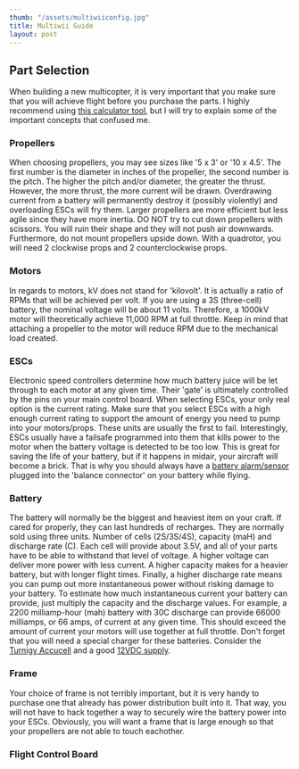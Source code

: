 ```yaml
---
thumb: "/assets/multiwiiconfig.jpg"
title: Multiwii Guide
layout: post
---
```


## Part Selection
When building a new multicopter, it is very important that you make sure that you will achieve flight before you purchase the parts.  I highly recommend using [this calculator tool](http://www.ecalc.ch/xcoptercalc.php?ecalc), but I will try to explain some of the important concepts that confused me.

### Propellers
 When choosing propellers, you may see sizes like '5 x 3' or '10 x 4.5'.  The first number is the diameter in inches of the propeller, the second number is the pitch.  The higher the pitch and/or diameter, the greater the thrust.  However, the more thrust, the more current will be drawn.  Overdrawing current from a battery will permanently destroy it (possibly violently) and overloading ESCs will fry them.  Larger propellers are more efficient but less agile since they have more inertia.  DO NOT try to cut down propellers with scissors.  You will ruin their shape and they will not push air downwards.  Furthermore, do not mount propellers upside down.  With a quadrotor, you will need 2 clockwise props and 2 counterclockwise props.

### Motors
 In regards to motors, kV does not stand for 'kilovolt'.  It is actually a ratio of RPMs that will be achieved per volt.  If you are using a 3S (three-cell) battery, the nominal voltage will be about 11 volts.  Therefore, a 1000kV motor will theoretically achieve 11,000 RPM at full throttle.  Keep in mind that attaching a propeller to the motor will reduce RPM due to the mechanical load created.

### ESCs
 Electronic speed controllers determine how much battery juice will be let through to each motor at any given time.  Their 'gate' is ultimately controlled by the pins on your main control board.  When selecting ESCs, your only real option is the current rating.  Make sure that you select ESCs with a high enough current rating to support the amount of energy you need to pump into your motors/props.  These units are usually the first to fail.  Interestingly, ESCs usually have a failsafe programmed into them that kills power to the motor when the battery voltage is detected to be too low.  This is great for saving the life of your battery, but if it happens in midair, your aircraft will become a brick.  That is why you should always have a [battery alarm/sensor](http://www.amazon.com/Integy-C23212-Voltage-Checker-Warning/dp/B003Y6E6IE) plugged into the 'balance connector' on your battery while flying.

### Battery
 The battery will normally be the biggest and heaviest item on your craft.  If cared for properly, they can last hundreds of recharges.  They are normally sold using three units.  Number of cells (2S/3S/4S), capacity (maH) and discharge rate (C).  Each cell will provide about 3.5V, and all of your parts have to be able to withstand that level of voltage.  A higher voltage can deliver more power with less current.  A higher capacity makes for a heavier battery, but with longer flight times.  Finally, a higher discharge rate means you can pump out more instantaneous power without risking damage to your battery.  To estimate how much instantaneous current your battery can provide, just multiply the capacity and the discharge values.  For example, a 2200 milliamp-hour (mah) battery with 30C discharge can provide 66000 milliamps, or 66 amps, of current at any given time.  This should exceed the amount of current your motors will use together at full throttle.  Don't forget that you will need a special charger for these batteries.  Consider the [Turnigy Accucell](http://www.hobbyking.com/hobbyking/store/__7028__Turnigy_Accucel_6_50W_6A_Balancer_Charger_w_Accessories.html) and a good [12VDC supply](https://www.adafruit.com/products/352).

### Frame
 Your choice of frame is not terribly important, but it is very handy to purchase one that already has power distribution built into it.  That way, you will not have to hack together a way to securely wire the battery power into your ESCs.  Obviously, you will want a frame that is large enough so that your propellers are not able to touch eachother.  

### Flight Control Board
